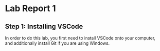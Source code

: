 # Lab Report 1

## Step 1: Installing VSCode

In order to do this lab, you first need to install VSCode onto your computer, and additionally install Git if you are using Windows.

